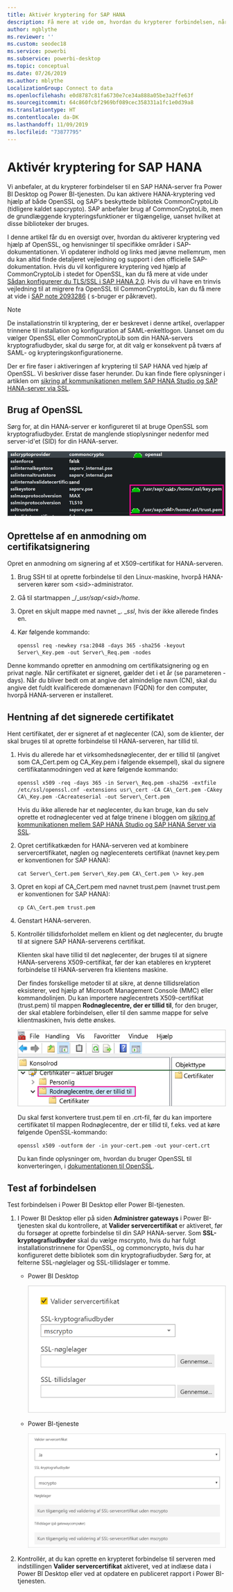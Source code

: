 ```yaml
---
title: Aktivér kryptering for SAP HANA
description: Få mere at vide om, hvordan du krypterer forbindelsen, når du opretter forbindelse til en HANA-server fra Power BI ved hjælp af SAML-enkeltlogon.
author: mgblythe
ms.reviewer: ''
ms.custom: seodec18
ms.service: powerbi
ms.subservice: powerbi-desktop
ms.topic: conceptual
ms.date: 07/26/2019
ms.author: mblythe
LocalizationGroup: Connect to data
ms.openlocfilehash: e0d8787c81fa6730e7ce34a888a05be3a2ffe63f
ms.sourcegitcommit: 64c860fcbf2969bf089cec358331a1fc1e0d39a8
ms.translationtype: HT
ms.contentlocale: da-DK
ms.lasthandoff: 11/09/2019
ms.locfileid: "73877795"
---
```

# <a name="enable-encryption-for-sap-hana"></a>Aktivér kryptering for SAP HANA

Vi anbefaler, at du krypterer forbindelser til en SAP HANA-server fra Power BI Desktop og Power BI-tjenesten. Du kan aktivere HANA-kryptering ved hjælp af både OpenSSL og SAP's beskyttede bibliotek CommonCryptoLib (tidligere kaldet sapcrypto). SAP anbefaler brug af CommonCryptoLib, men de grundlæggende krypteringsfunktioner er tilgængelige, uanset hvilket at disse biblioteker der bruges.

I denne artikel får du en oversigt over, hvordan du aktiverer kryptering ved hjælp af OpenSSL, og henvisninger til specifikke områder i SAP-dokumentationen. Vi opdaterer indhold og links med jævne mellemrum, men du kan altid finde detaljeret vejledning og support i den officielle SAP-dokumentation. Hvis du vil konfigurere kryptering ved hjælp af CommonCryptoLib i stedet for OpenSSL, kan du få mere at vide under [Sådan konfigurerer du TLS/SSL i SAP HANA 2.0](https://blogs.sap.com/2018/11/13/how-to-configure-tlsssl-in-sap-hana-2.0/). Hvis du vil have en trinvis vejledning til at migrere fra OpenSSL til CommonCryptoLib, kan du få mere at vide i [SAP note 2093286](https://launchpad.support.sap.com/#/notes/2093286) ( s-bruger er påkrævet).

> [!NOTE]
> De installationstrin til kryptering, der er beskrevet i denne artikel, overlapper trinnene til installation og konfiguration af SAML-enkeltlogon. Uanset om du vælger OpenSSL eller CommonCryptoLib som din HANA-servers kryptografiudbyder, skal du sørge for, at dit valg er konsekvent på tværs af SAML- og krypteringskonfigurationerne.

Der er fire faser i aktiveringen af kryptering til SAP HANA ved hjælp af OpenSSL. Vi beskriver disse faser herunder.  Du kan finde flere oplysninger i artiklen om [sikring af kommunikationen mellem SAP HANA Studio og SAP HANA-server via SSL](https://blogs.sap.com/2015/09/28/securing-the-communication-between-sap-hana-studio-and-sap-hana-server-through-ssl/).

## <a name="use-openssl"></a>Brug af OpenSSL

Sørg for, at din HANA-server er konfigureret til at bruge OpenSSL som kryptografiudbyder. Erstat de manglende stioplysninger nedenfor med server-id'et (SID) for din HANA-server.

![OpenSSL som kryptografiudbyder](media/desktop-sap-hana-encryption/ssl-crypto-provider.png)

## <a name="create-a-certificate-signing-request"></a>Oprettelse af en anmodning om certifikatsignering

Opret en anmodning om signering af et X509-certifikat for HANA-serveren.

1. Brug SSH til at oprette forbindelse til den Linux-maskine, hvorpå HANA-serveren kører som \<sid\>-administrator.

1. Gå til startmappen _/__usr/sap/\<sid\>/home_.

1. Opret en skjult mappe med navnet _. __ssl_, hvis der ikke allerede findes en.

1. Kør følgende kommando:

    ```
    openssl req -newkey rsa:2048 -days 365 -sha256 -keyout Server\_Key.pem -out Server\_Req.pem -nodes
    ```

Denne kommando opretter en anmodning om certifikatsignering og en privat nøgle. Når certifikatet er signeret, gælder det i et år (se parameteren -days). Når du bliver bedt om at angive det almindelige navn (CN), skal du angive det fuldt kvalificerede domænenavn (FQDN) for den computer, hvorpå HANA-serveren er installeret.

## <a name="get-the-certificate-signed"></a>Hentning af det signerede certifikatet

Hent certifikatet, der er signeret af et nøglecenter (CA), som de klienter, der skal bruges til at oprette forbindelse til HANA-serveren, har tillid til.

1. Hvis du allerede har et virksomhedsnøglecenter, der er tillid til (angivet som CA\_Cert.pem og CA\_Key.pem i følgende eksempel), skal du signere certifikatanmodningen ved at køre følgende kommando:

    ```
    openssl x509 -req -days 365 -in Server\_Req.pem -sha256 -extfile /etc/ssl/openssl.cnf -extensions usr\_cert -CA CA\_Cert.pem -CAkey CA\_Key.pem -CAcreateserial -out Server\_Cert.pem
    ```

    Hvis du ikke allerede har et nøglecenter, du kan bruge, kan du selv oprette et rodnøglecenter ved at følge trinene i bloggen om [sikring af kommunikationen mellem SAP HANA Studio og SAP HANA Server via SSL](https://blogs.sap.com/2015/09/28/securing-the-communication-between-sap-hana-studio-and-sap-hana-server-through-ssl/).

1. Opret certifikatkæden for HANA-serveren ved at kombinere servercertifikatet, nøglen og nøglecenterets certifikat (navnet key.pem er konventionen for SAP HANA):

    ```
    cat Server\_Cert.pem Server\_Key.pem CA\_Cert.pem \> key.pem
    ```

1. Opret en kopi af CA\_Cert.pem med navnet trust.pem (navnet trust.pem er konventionen for SAP HANA):

    ```
    cp CA\_Cert.pem trust.pem
    ```

1. Genstart HANA-serveren.

1. Kontrollér tillidsforholdet mellem en klient og det nøglecenter, du brugte til at signere SAP HANA-serverens certifikat.

    Klienten skal have tillid til det nøglecenter, der bruges til at signere HANA-serverens X509-certifikat, før der kan etableres en krypteret forbindelse til HANA-serveren fra klientens maskine.

    Der findes forskellige metoder til at sikre, at denne tillidsrelation eksisterer, ved hjælp af Microsoft Management Console (MMC) eller kommandolinjen. Du kan importere nøglecentrets X509-certifikat (trust.pem) til mappen **Rodnøglecentre, der er tillid til**, for den bruger, der skal etablere forbindelsen, eller til den samme mappe for selve klientmaskinen, hvis dette ønskes.

    ![Mappen Rodnøglecentre, der er tillid til](media/desktop-sap-hana-encryption/trusted-root-certification.png)

    Du skal først konvertere trust.pem til en .crt-fil, før du kan importere certifikatet til mappen Rodnøglecentre, der er tillid til, f.eks. ved at køre følgende OpenSSL-kommando:

    ```
    openssl x509 -outform der -in your-cert.pem -out your-cert.crt
    ```
    
    Du kan finde oplysninger om, hvordan du bruger OpenSSL til konverteringen, i [dokumentationen til OpenSSL](https://www.openssl.org/docs/manmaster/man1/x509.html).

## <a name="test-the-connection"></a>Test af forbindelsen

Test forbindelsen i Power BI Desktop eller Power BI-tjenesten.

1. I Power BI Desktop eller på siden **Administrer gateways** i Power BI-tjenesten skal du kontrollere, at **Valider servercertifikat** er aktiveret, før du forsøger at oprette forbindelse til din SAP HANA-server. Som **SSL-kryptografiudbyder** skal du vælge mscrypto, hvis du har fulgt installationstrinnene for OpenSSL, og commoncrypto, hvis du har konfigureret dette bibliotek som din kryptografiudbyder. Sørg for, at felterne SSL-nøglelager og SSL-tillidslager er tomme.

    - Power BI Desktop

        ![Valider servercertifikat i tjenesten](media/desktop-sap-hana-encryption/validate-server-certificate-service.png)

    - Power BI-tjeneste

        ![Valider servercertifikat i Desktop](media/desktop-sap-hana-encryption/validate-server-certificate-desktop.png)

1. Kontrollér, at du kan oprette en krypteret forbindelse til serveren med indstillingen **Valider servercertifikat** aktiveret, ved at indlæse data i Power BI Desktop eller ved at opdatere en publiceret rapport i Power BI-tjenesten.
